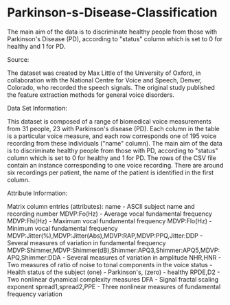 # Parkinson-s-Disease-Classification
The main aim of the data  is to discriminate healthy people from those with Parkinson's Disease (PD), according to "status"  column which is set to 0 for healthy and 1 for PD.


Source:

The dataset was created by Max Little of the University of Oxford, in collaboration with the National Centre for Voice and Speech, Denver, Colorado, who recorded the speech signals. The original study published the feature extraction methods for general voice disorders.

Data Set Information:

This dataset is composed of a range of biomedical voice measurements from 31 people, 23 with Parkinson's disease (PD). 
Each column in the table is a particular voice measure, and each row corresponds one of 195 voice recording from these individuals ("name" column). The main aim of the data is to discriminate healthy people from those with PD, according to "status" column which is set to 0 for healthy and 1 for PD.
The rows of the CSV file contain an instance corresponding to one voice recording. There are around six recordings per patient, the name of the patient is identified in the first column.


Attribute Information:

Matrix column entries (attributes):
name - ASCII subject name and recording number
MDVP:Fo(Hz) - Average vocal fundamental frequency
MDVP:Fhi(Hz) - Maximum vocal fundamental frequency
MDVP:Flo(Hz) - Minimum vocal fundamental frequency
MDVP:Jitter(%),MDVP:Jitter(Abs),MDVP:RAP,MDVP:PPQ,Jitter:DDP - Several 
measures of variation in fundamental frequency
MDVP:Shimmer,MDVP:Shimmer(dB),Shimmer:APQ3,Shimmer:APQ5,MDVP:APQ,Shimmer:DDA - Several measures of variation in amplitude
NHR,HNR - Two measures of ratio of noise to tonal components in the voice
status - Health status of the subject (one) - Parkinson's, (zero) - healthy
RPDE,D2 - Two nonlinear dynamical complexity measures
DFA - Signal fractal scaling exponent
spread1,spread2,PPE - Three nonlinear measures of fundamental frequency variation
